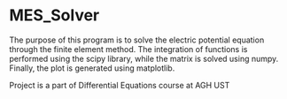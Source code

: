 # MES_Solver

The purpose of this program is to solve the electric potential equation through the finite element method. 
The integration of functions is performed using the scipy library, while the matrix is solved using numpy. 
Finally, the plot is generated using matplotlib.

Project is a part of Differential Equations course at AGH UST
